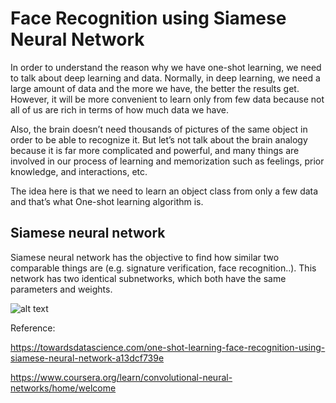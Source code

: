 # Face Recognition using Siamese Neural Network

In order to understand the reason why we have one-shot learning, we need to talk about deep learning and data. Normally, in deep learning, we need a large amount of data and the more we have, the better the results get. However, it will be more convenient to learn only from few data because not all of us are rich in terms of how much data we have.

Also, the brain doesn’t need thousands of pictures of the same object in order to be able to recognize it. But let’s not talk about the brain analogy because it is far more complicated and powerful, and many things are involved in our process of learning and memorization such as feelings, prior knowledge, and interactions, etc.

The idea here is that we need to learn an object class from only a few data and that’s what One-shot learning algorithm is.

## Siamese neural network


Siamese neural network has the objective to find how similar two comparable things are (e.g. signature verification, face recognition..). This network has two identical subnetworks, which both have the same parameters and weights.

![alt text](https://cdn-images-1.medium.com/max/800/1*PIrETF3nqHBQ7K9g9y_p7w.png)



Reference: 

https://towardsdatascience.com/one-shot-learning-face-recognition-using-siamese-neural-network-a13dcf739e

https://www.coursera.org/learn/convolutional-neural-networks/home/welcome

